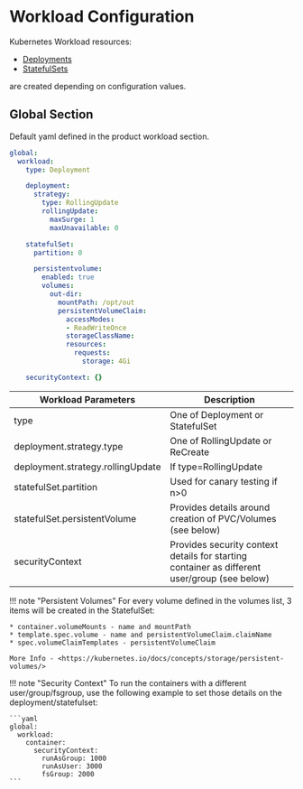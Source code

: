 # Workload Configuration

Kubernetes Workload resources:

* [Deployments](https://kubernetes.io/docs/concepts/workloads/controllers/deployment/)
* [StatefulSets](https://kubernetes.io/docs/concepts/workloads/controllers/statefulset/)

are created depending on configuration values.

## Global Section

Default yaml defined in the product workload section.

```yaml
global:
  workload:
    type: Deployment

    deployment:
      strategy:
        type: RollingUpdate
        rollingUpdate:
          maxSurge: 1
          maxUnavailable: 0

    statefulSet:
      partition: 0

      persistentvolume:
        enabled: true
        volumes:
          out-dir:
            mountPath: /opt/out
            persistentVolumeClaim:
              accessModes:
              - ReadWriteOnce
              storageClassName:
              resources:
                requests:
                  storage: 4Gi

    securityContext: {}
```

| Workload Parameters               | Description                                                                                  |
| --------------------------------- | -------------------------------------------------------------------------------------------- |
| type                              | One of Deployment or StatefulSet                                                             |
| deployment.strategy.type          | One of RollingUpdate or ReCreate                                                             |
| deployment.strategy.rollingUpdate | If type=RollingUpdate                                                                        |
| statefulSet.partition             | Used for canary testing if n>0                                                               |
| statefulSet.persistentVolume      | Provides details around creation of PVC/Volumes (see below)                                  |
| securityContext                   | Provides security context details for starting container as different user/group (see below) |

!!! note "Persistent Volumes"
    For every volume defined in the volumes list, 3 items will be
    created in the StatefulSet:

    * container.volumeMounts - name and mountPath
    * template.spec.volume - name and persistentVolumeClaim.claimName
    * spec.volumeClaimTemplates - persistentVolumeClaim

    More Info - <https://kubernetes.io/docs/concepts/storage/persistent-volumes/>

!!! note "Security Context"
    To run the containers with a different user/group/fsgroup, use the following
    example to set those details on the deployment/statefulset:

    ```yaml
    global:
      workload:
        container:
          securityContext:
            runAsGroup: 1000
            runAsUser: 3000
            fsGroup: 2000
    ```
